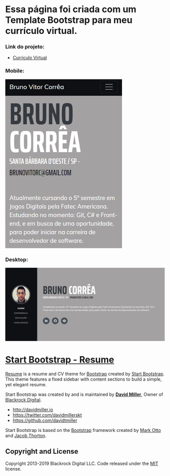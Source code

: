 # Essa página foi criada com um Template Bootstrap para meu currículo virtual.

### Link do projeto:
* [Curriculo Virtual](https://bruno-vitor.github.io/curriculovirtual.github.io/)

### Mobile:
![Mobile](https://github.com/Bruno-Vitor/curriculovirtual.github.io/blob/master/cmvirtualmbl.JPG)

### Desktop:
![Desktop](https://github.com/Bruno-Vitor/curriculovirtual.github.io/blob/master/cmvirtualdkt.JPG)

# [Start Bootstrap - Resume](https://startbootstrap.com/template-overviews/resume/)

[Resume](https://startbootstrap.com/template-overviews/resume/) is a resume and CV theme for [Bootstrap](http://getbootstrap.com/) created by [Start Bootstrap](http://startbootstrap.com/). This theme features a fixed sidebar with content sections to build a simple, yet elegant resume.

Start Bootstrap was created by and is maintained by **[David Miller](http://davidmiller.io/)**, Owner of [Blackrock Digital](http://blackrockdigital.io/).

* http://davidmiller.io
* https://twitter.com/davidmillerskt
* https://github.com/davidtmiller

Start Bootstrap is based on the [Bootstrap](http://getbootstrap.com/) framework created by [Mark Otto](https://twitter.com/mdo) and [Jacob Thorton](https://twitter.com/fat).

## Copyright and License

Copyright 2013-2019 Blackrock Digital LLC. Code released under the [MIT](https://github.com/BlackrockDigital/startbootstrap-resume/blob/gh-pages/LICENSE) license.
